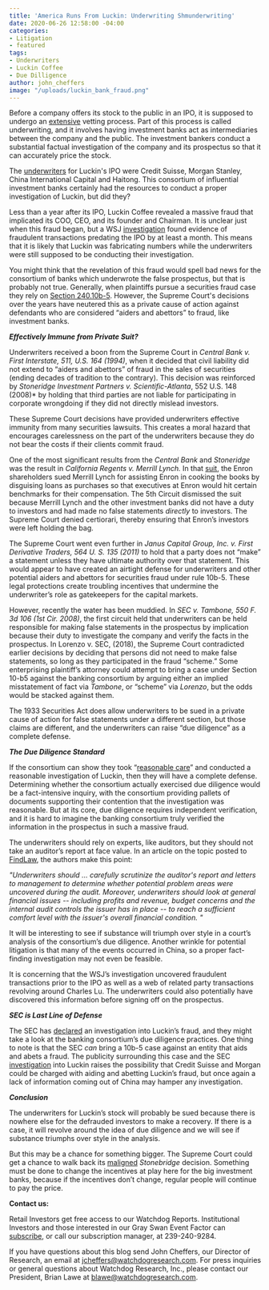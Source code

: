 ```yaml
---
title: 'America Runs From Luckin: Underwriting Shmunderwriting'
date: 2020-06-26 12:58:00 -04:00
categories:
- Litigation
- featured
tags:
- Underwriters
- Luckin Coffee
- Due Dilligence
author: john_cheffers
image: "/uploads/luckin_bank_fraud.png"
---
```


Before a company offers its stock to the public in an IPO, it is supposed to undergo an [extensive](https://www.gao.gov/assets/330/321612.pdf) vetting process. Part of this process is called underwriting, and it involves having investment banks act as intermediaries between the company and the public. The investment bankers conduct a substantial factual investigation of the company and its prospectus so that it can accurately price the stock.

The [underwriters](https://www.scmp.com/business/banking-finance/article/3078667/credit-suisse-out-tencent-backed-wedoctors-hong-kong-ipo) for Luckin's IPO were Credit Suisse, Morgan Stanley, China International Capital and Haitong. This consortium of influential investment banks certainly had the resources to conduct a proper investigation of Luckin, but did they?

Less than a year after its IPO, Luckin Coffee revealed a massive fraud that implicated its COO, CEO, and its founder and Chairman. It is unclear just when this fraud began, but a WSJ [investigation](https://www.wsj.com/articles/behind-the-fall-of-chinas-luckin-coffee-a-network-of-fake-buyers-and-a-fictitious-employee-11590682336) found evidence of fraudulent transactions predating the IPO by at least a month. This means that it is likely that Luckin was fabricating numbers while the underwriters were still supposed to be conducting their investigation.

You might think that the revelation of this fraud would spell bad news for the consortium of banks which underwrote the false prospectus, but that is probably not true. Generally, when plaintiffs pursue a securities fraud case they rely on [Section 240.10b-5](https://www.law.cornell.edu/cfr/text/17/240.10b-5). However, the Supreme Court's decisions over the years have neutered this as a private cause of action against defendants who are considered “aiders and abettors” to fraud, like investment banks.

***Effectively Immune from Private Suit?***

Underwriters received a boon from the Supreme Court in *Central Bank v. First Interstate, 511, U.S. 164 (1994)*, when it decided that civil liability did not extend to “aiders and abettors” of fraud in the sales of securities (ending decades of tradition to the contrary). This decision was reinforced by *Stoneridge Investment Partners v. Scientific-Atlanta*, 552 U.S. 148 (2008)* by holding that third parties are not liable for participating in corporate wrongdoing if they did not directly mislead investors.

These Supreme Court decisions have provided underwriters effective immunity from many securities lawsuits. This creates a moral hazard that encourages carelessness on the part of the underwriters because they do not bear the costs if their clients commit fraud.

One of the most significant results from the *Central Bank* and *Stoneridge* was the result in *California Regents v. Merrill Lynch.* In that [suit](https://caselaw.findlaw.com/us-5th-circuit/1140930.html), the Enron shareholders sued Merrill Lynch for assisting Enron in cooking the books by disguising loans as purchases so that executives at Enron would hit certain benchmarks for their compensation. The 5th Circuit dismissed the suit because Merrill Lynch and the other investment banks did not have a duty to investors and had made no false statements *directly* to investors. The Supreme Court denied certiorari, thereby ensuring that Enron’s investors were left holding the bag.

The Supreme Court went even further in *Janus Capital Group, Inc. v. First Derivative Traders, 564 U. S. 135 (2011)* to hold that a party does not “make” a statement unless they have ultimate authority over that statement. This would appear to have created an airtight defense for underwriters and other potential aiders and abettors for securities fraud under rule 10b-5. These legal protections create troubling incentives that undermine the underwriter’s role as gatekeepers for the capital markets.

However, recently the water has been muddied. In *SEC v. Tambone, 550 F. 3d 106 (1st Cir. 2008)*, the first circuit held that underwriters can be held responsible for making false statements in the prospectus by implication because their duty to investigate the company and verify the facts in the prospectus. In Lorenzo v. SEC, (2018), the Supreme Court contradicted earlier decisions by deciding that persons did not need to make false statements, so long as they participated in the fraud “scheme.” Some enterprising plaintiff’s attorney could attempt to bring a case under Section 10-b5 against the banking consortium by arguing either an implied misstatement of fact via *Tambone*, or “scheme” via *Lorenzo*, but the odds would be stacked against them.

The 1933 Securities Act does allow underwriters to be sued in a private cause of action for false statements under a different section, but those claims are different, and the underwriters can raise “due diligence” as a complete defense.

***The Due Diligence Standard***

If the consortium can show they took “[reasonable care](https://www.law.cornell.edu/cfr/text/17/230.176)” and conducted a reasonable investigation of Luckin, then they will have a complete defense.  Determining whether the consortium actually exercised due diligence would be a fact-intensive inquiry, with the consortium providing pallets of documents supporting their contention that the investigation was reasonable. But at its core, due diligence requires independent verification, and it is hard to imagine the banking consortium truly verified the information in the prospectus in such a massive fraud.

The underwriters should rely on experts, like auditors, but they should not take an auditor’s report at face value. In an article on the topic posted to [FindLaw](https://corporate.findlaw.com/finance/underwriter-due-diligence-in-securities-offerings.html), the authors make this point:

*"Underwriters should … carefully scrutinize the auditor's report and letters to management to determine whether potential problem areas were uncovered during the audit. Moreover, underwriters should look at general financial issues -- including profits and revenue, budget concerns and the internal audit controls the issuer has in place -- to reach a sufficient comfort level with the issuer's overall financial condition. "*

It will be interesting to see if substance will triumph over style in a court’s analysis of the consortium’s due diligence. Another wrinkle for potential litigation is that many of the events occurred in China, so a proper fact-finding investigation may not even be feasible.

It is concerning that the WSJ’s investigation uncovered fraudulent transactions prior to the IPO as well as a web of related party transactions revolving around Charles Lu. The underwriters could also potentially have discovered this information before signing off on the prospectus.

***SEC is Last Line of Defense***

The SEC has [declared](https://www.reuters.com/article/us-luckin-investigation/u-s-sec-investigates-luckin-coffee-over-accounting-scandal-wsj-idUSKBN22B1D6) an investigation into Luckin’s fraud, and they might take a look at the banking consortium’s due diligence practices. One thing to note is that the SEC *can* bring a 10b-5 case against an entity that aids and abets a fraud. The publicity surrounding this case and the SEC [investigation](https://www.reuters.com/article/us-luckin-investigation/u-s-sec-investigates-luckin-coffee-over-accounting-scandal-wsj-idUSKBN22B1D6) into Luckin raises the possibility that Credit Suisse and Morgan could be charged with aiding and abetting Luckin’s fraud, but once again a lack of information coming out of China may hamper any investigation.

***Conclusion***

The underwriters for Luckin’s stock will probably be sued because there is nowhere else for the defrauded investors to make a recovery. If there is a case, it will revolve around the idea of due diligence and we will see if substance triumphs over style in the analysis.

But this may be a chance for something bigger. The Supreme Court could get a chance to walk back its [maligned](https://www.law.gwu.edu/sites/g/files/zaxdzs2351/f/downloads/Klock_Stoneridge.pdf) *Stonebridge* decision. Something must be done to change the incentives at play here for the big investment banks, because if the incentives don’t change, regular people will continue to pay the price.

**Contact us:**

Retail Investors get free access to our Watchdog Reports. Institutional Investors and those interested in our Gray Swan Event Factor can [subscribe](https://www.watchdogresearch.com/pricing), or call our subscription manager, at 239-240-9284.

If you have questions about this blog send John Cheffers, our Director of Research, an email at [jcheffers@watchdogresearch.com](mailto:jcheffers@watchdogresearch.com). For press inquiries or general questions about Watchdog Research, Inc., please contact our President, Brian Lawe at [blawe@watchdogresearch.com](mailto:blawe@watchdogresearch.com).